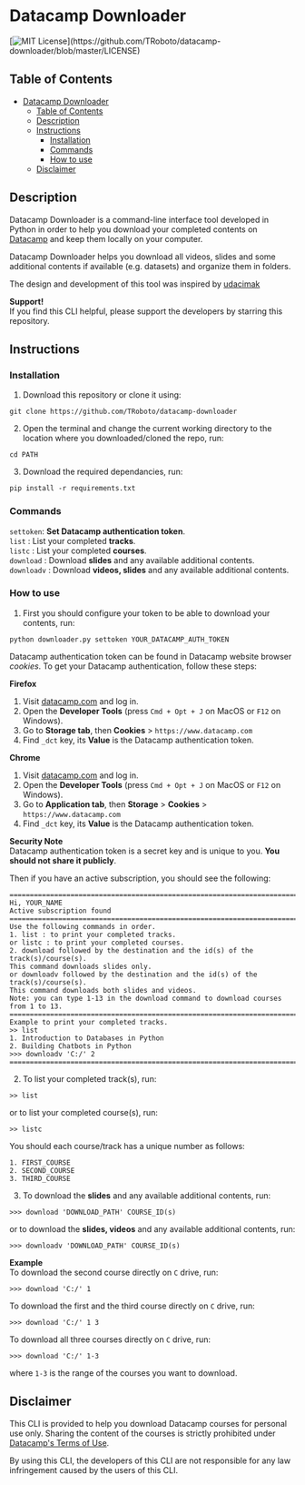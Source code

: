 # Datacamp Downloader
[![MIT License](https://img.shields.io/apm/l/atomic-design-ui.svg?)](https://github.com/TRoboto/datacamp-downloader/blob/master/LICENSE)

## Table of Contents
- [Datacamp Downloader](#datacamp-downloader)
  - [Table of Contents](#table-of-contents)
  - [Description](#description)
  - [Instructions](#instructions)
    - [Installation](#installation)
    - [Commands](#commands)
    - [How to use](#how-to-use)
  - [Disclaimer](#disclaimer)

## Description
Datacamp Downloader is a command-line interface tool developed in Python
in order to help you download your completed contents on [Datacamp](https://datacamp.com) 
and keep them locally on your computer.  

Datacamp Downloader helps you download all videos, slides and some additional
contents if available (e.g. datasets) and organize them in folders.

The design and development of this tool was inspired by [udacimak](https://github.com/udacimak/udacimak)

**Support!**  
If you find this CLI helpful, please support the developers by starring this repository.

## Instructions

### Installation
1. Download this repository or clone it using:
```
git clone https://github.com/TRoboto/datacamp-downloader
```
2. Open the terminal and change the current working directory to the location where you downloaded/cloned the repo, run:
```
cd PATH
```
3. Download the required dependancies, run:
```
pip install -r requirements.txt
```
### Commands
`settoken`: **Set Datacamp authentication token**.  
`list` : List your completed **tracks**.  
`listc` : List your completed **courses**.  
`download` : Download **slides** and any available additional contents.  
`downloadv` : Download **videos, slides** and any available additional contents.

### How to use
1. First you should configure your token to be able to download your contents, run:
```
python downloader.py settoken YOUR_DATACAMP_AUTH_TOKEN
```
Datacamp authentication token can be found in Datacamp website browser _cookies_. 
To get your Datacamp authentication, follow these steps:

**Firefox**  
  1. Visit [datacamp.com](https://datacamp.com) and log in.  
  2. Open the **Developer Tools** (press `Cmd + Opt + J` on MacOS or `F12` on Windows).  
  3. Go to **Storage tab**, then **Cookies** > `https://www.datacamp.com`  
  4. Find `_dct` key, its **Value** is the Datacamp authentication token.

**Chrome**  
  1. Visit [datacamp.com](https://datacamp.com) and log in.  
  2. Open the **Developer Tools** (press `Cmd + Opt + J` on MacOS or `F12` on Windows).  
  3. Go to **Application tab**, then **Storage** > **Cookies** > `https://www.datacamp.com`  
  4. Find `_dct` key, its **Value** is the Datacamp authentication token.

**Security Note**  
Datacamp authentication token is a secret key and is unique to you. **You should not share it publicly**.

Then if you have an active subscription, you should see the following:
```
====================================================================================================
Hi, YOUR_NAME
Active subscription found
====================================================================================================
Use the following commands in order.
1. list : to print your completed tracks.
or listc : to print your completed courses.
2. download followed by the destination and the id(s) of the track(s)/course(s).
This command downloads slides only.
or downloadv followed by the destination and the id(s) of the track(s)/course(s).
This command downloads both slides and videos.
Note: you can type 1-13 in the download command to download courses from 1 to 13.
====================================================================================================
Example to print your completed tracks.
>> list
1. Introduction to Databases in Python
2. Building Chatbots in Python
>>> downloadv 'C:/' 2
====================================================================================================
```
2. To list your completed track(s), run:
```
>> list
```
or to list your completed course(s), run:
```
>> listc
```
You should each course/track has a unique number as follows:
```
1. FIRST_COURSE
2. SECOND_COURSE
3. THIRD_COURSE
```
3. To download the **slides** and any available additional contents, run:
```
>>> download 'DOWNLOAD_PATH' COURSE_ID(s)
```
or to download the **slides, videos** and any available additional contents, run:
```
>>> downloadv 'DOWNLOAD_PATH' COURSE_ID(s)
```

**Example**  
To download the second course directly on `C` drive, run:
```
>>> download 'C:/' 1
```
To download the first and the third course directly on `C` drive, run:
```
>>> download 'C:/' 1 3
```
To download all three courses directly on `C` drive, run:
```
>>> download 'C:/' 1-3
```
where `1-3` is the range of the courses you want to download.

## Disclaimer
This CLI is provided to help you download Datacamp courses for personal use only. Sharing the content of the courses is strictly prohibited under [Datacamp's Terms of Use](https://www.datacamp.com/terms-of-use/).

By using this CLI, the developers of this CLI are not responsible for any law infringement caused by the users of this CLI.
